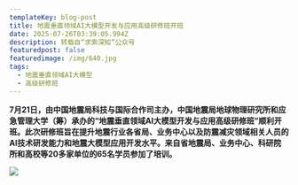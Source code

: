 ```yaml
---
templateKey: blog-post
title: 地震垂直领域AI大模型开发与应用高级研修班开班
date: 2025-07-26T03:39:05.994Z
description: 转载自“求索深知”公众号
featuredpost: false
featuredimage: /img/640.jpg
tags:
  - 地震垂直领域AI大模型
  - 高级研修班
---
```

**7月21日，由中国地震局科技与国际合作司主办，中国地震局地球物理研究所和应急管理大学（筹）承办的“地震垂直领域AI大模型开发与应用高级研修班”顺利开班。此次研修班旨在提升地震行业各省局、业务中心以及防震减灾领域相关人员的AI技术研发能力和地震大模型应用开发水平。来自省地震局、业务中心、科研院所和高校等20多家单位的65名学员参加了培训。**

![](/img/640.jpg)